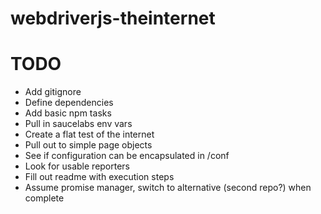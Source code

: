 # webdriverjs-theinternet

# TODO
- Add gitignore
- Define dependencies
- Add basic npm tasks
- Pull in saucelabs env vars
- Create a flat test of the internet
- Pull out to simple page objects
- See if configuration can be encapsulated in /conf
- Look for usable reporters
- Fill out readme with execution steps
- Assume promise manager, switch to alternative (second repo?) when complete
